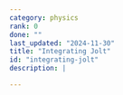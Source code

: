 ```yaml
---
category: physics
rank: 0
done: ""
last_updated: "2024-11-30"
title: "Integrating Jolt"
id: "integrating-jolt"
description: |

---
```

